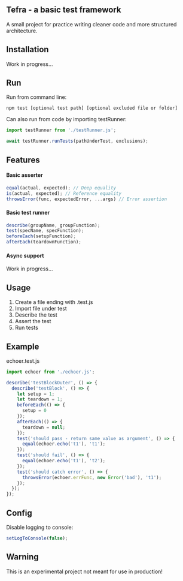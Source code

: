 ## Tefra - a basic test framework
A small project for practice writing cleaner code and more structured architecture.

## Installation
Work in progress...

## Run
Run from command line:
```
npm test [optional test path] [optional excluded file or folder]
```

Can also run from code by importing testRunner:
```js
import testRunner from './testRunner.js';

await testRunner.runTests(pathUnderTest, exclusions);
```

## Features
#### Basic asserter
```js
equal(actual, expected); // Deep equality
is(actual, expected); // Reference equality
throwsError(func, expectedError, ...args) // Error assertion
```

#### Basic test runner
```js
describe(groupName, groupFunction);
test(specName, specFunction);
beforeEach(setupFunction);
afterEach(teardownFunction);
```

#### Async support
Work in progress...

## Usage
1. Create a file ending with .test.js
2. Import file under test
3. Describe the test
4. Assert the test
5. Run tests

## Example
echoer.test.js
```js
import echoer from './echoer.js';

describe('testBlockOuter', () => {
  describe('testBlock', () => {
    let setup = 1;
    let teardown = 1;
    beforeEach(() => {
      setup = 0
    });
    afterEach(() => {
      teardown = null;
    });
    test('should pass - return same value as argument', () => {
      equal(echoer.echo('t1'), 't1');
    });
    test('should fail', () => {
      equal(echoer.echo('t1'), 't2');
    });
    test('should catch error', () => {
      throwsError(echoer.errFunc, new Error('bad'), 't1');
    });
  });
});
```

## Config
Disable logging to console:
```js
setLogToConsole(false);
```

## Warning
This is an experimental project not meant for use in production!